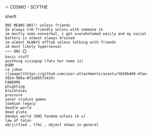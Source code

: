 ✧ COSMO - SCYTHE


she/it
~~~ B4 INT ‼️
DNI MEANS DNI!! unless friends
Im always C+H friendly unless with someone ik
im mostly semi-nonverbal, i get overwhelemed easily and my social battery is almost always drained
im almost ALWAYS offtab unless talking with friends
im most likely hypersexual
~~~ DNI ⭕
basic stuff
anything viziepop (?wtv her name is)
DSMP
ra jokes
![image](https://github.com/user-attachments/assets/5838b469-4fae-4924-900a-0f2a055f3424)
FANDOMS
phighting
blocktales
pressure
sonar studios games
loomian legacy
doodle world
dead plate
dandys world (DNI fandom unless ik u)
law of talos
obrjctfied , tfmi , object shows in general

